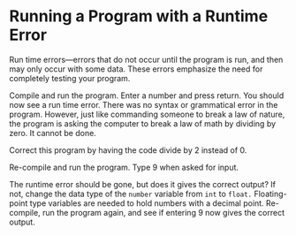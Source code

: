 # Running a Program with a Runtime Error 

Run time errors—errors that do not occur until the program is run, and then may only occur with some data. These errors emphasize the need for completely testing your program. 

Compile and run the program. Enter a number and press return. You should now see a run time error. There was no syntax or grammatical error in the program. However, just like commanding someone to break a law of nature, the program is asking the computer to break a law of math by dividing by zero. It cannot be done. 

Correct this program by having the code divide by 2 instead of 0.

Re-compile and run the program. Type 9 when asked for input. 

The runtime error should be gone, but does it gives the correct output? If not, change the data type of the `number` variable from `int` to `float.` Floating-point type variables are needed to hold numbers with a decimal point. Re-compile, run the program again, and see if entering 9 now gives the correct output.





